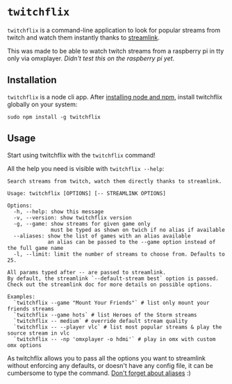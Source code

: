 # `twitchflix`

`twitchflix` is a command-line application to look for popular streams from twitch and watch them instantly thanks to [streamlink](https://streamlink.github.io).

This was made to be able to watch twitch streams from a raspberry pi in tty only via omxplayer. *Didn't test this on the raspberry pi yet*.


## Installation

`twitchflix` is a node cli app. After [installing node and npm](https://nodejs.org/), install twitchflix globally on your system:

```
sudo npm install -g twitchflix
```

## Usage

Start using twitchflix with the `twitchflix` command!

All the help you need is visible with `twitchflix --help`:

```
Search streams from twitch, watch them directly thanks to streamlink.

Usage: twitchflix [OPTIONS] [-- STREAMLINK OPTIONS]

Options:
  -h, --help: show this message
  -v, --version: show twitchflix version
  -g, --game: show streams for given game only
              must be typed as shown on twich if no alias if available
  --aliases: show the list of games with an alias available
             an alias can be passed to the --game option instead of the full game name
  -l, --limit: limit the number of streams to choose from. Defaults to 25.

All params typed after -- are passed to streamlink.
By default, the streamlink `--default-stream best` option is passed.
Check out the streamlink doc for more details on possible options.

Examples:
  `twitchflix --game "Mount Your Friends"` # list only mount your friends streams
  `twitchflix --game hots` # list Heroes of the Storm streams
  `twitchflix -- medium` # override default stream quality
  `twitchflix -- --player vlc` # list most popular streams & play the source stream in vlc
  `twitchflix -- -np 'omxplayer -o hdmi'` # play in omx with custom omx options
```

As twitchflix allows you to pass all the options you want to streamlink without enforcing any defaults, or doesn't have any config file, it can be cumbersome to type the command. [Don't forget about aliases](http://raspberrypi.stackexchange.com/a/4285) :)
